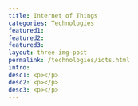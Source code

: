 ```yaml
---
title: Internet of Things
categories: Technologies
featured1:
featured2:
featured3:
layout: three-img-post
permalink: /technologies/iots.html
intro:
desc1: <p></p>
desc2: <p></p>
desc3: <p></p>
---
```


